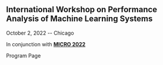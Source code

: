 ## International Workshop on Performance Analysis of Machine Learning Systems
October 2, 2022 -- Chicago

In conjunction with **[MICRO 2022](https://www.microarch.org/micro55/)**

Program Page
